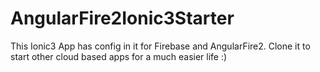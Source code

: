 # AngularFire2Ionic3Starter
This Ionic3 App has config in it for Firebase and AngularFire2. Clone it to start other cloud based apps for a much easier life :)
